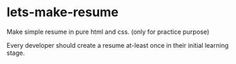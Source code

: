 # lets-make-resume
Make simple resume in pure html and css. (only for practice purpose)

Every developer should create a resume at-least once in their initial learning stage.
